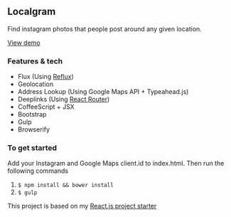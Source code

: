 ## Localgram
Find instagram photos that people post around any given location.

[View demo](http://playground.ahrengot.com/localgram/#/search/40.7127837,-74.0059413@New%20York%2C%20NY%2C%20USA)

### Features & tech
- Flux (Using [Reflux](https://github.com/spoike/refluxjs))
- Geolocation
- Address Lookup (Using Google Maps API + Typeahead.js)
- Deeplinks (Using [React Router](https://github.com/rackt/react-router))
- CoffeeScript + JSX
- Bootstrap
- Gulp
- Browserify

### To get started
Add your Instagram and Google Maps client.id to index.html. Then run the following commands

1. `$ npm install && bower install`
2. `$ gulp`

This project is based on my [React.js project starter](https://github.com/Ahrengot/project-starter/tree/react/browserify)
